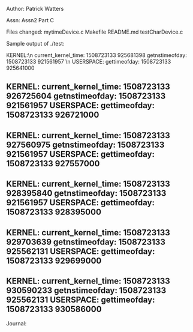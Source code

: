 Author: Patrick Watters

Assn: Assn2 Part C

Files changed: mytimeDevice.c Makefile README.md testCharDevice.c

Sample output of ./test:

KERNEL:\n
current_kernel_time: 1508723133 925681398
getnstimeofday: 1508723133 921561957 \n
USERSPACE:
gettimeofday: 1508723133 925641000

KERNEL:
current_kernel_time: 1508723133 926725604
getnstimeofday: 1508723133 921561957
USERSPACE:
gettimeofday: 1508723133 926721000
-----------------------------------------
KERNEL:
current_kernel_time: 1508723133 927560975
getnstimeofday: 1508723133 921561957
USERSPACE:
gettimeofday: 1508723133 927557000
-----------------------------------------
KERNEL:
current_kernel_time: 1508723133 928395840
getnstimeofday: 1508723133 921561957
USERSPACE:
gettimeofday: 1508723133 928395000
-----------------------------------------
KERNEL:
current_kernel_time: 1508723133 929703639
getnstimeofday: 1508723133 925562131
USERSPACE:
gettimeofday: 1508723133 929699000
-----------------------------------------
KERNEL:
current_kernel_time: 1508723133 930590233
getnstimeofday: 1508723133 925562131
USERSPACE:
gettimeofday: 1508723133 930586000
-----------------------------------------

Journal:



